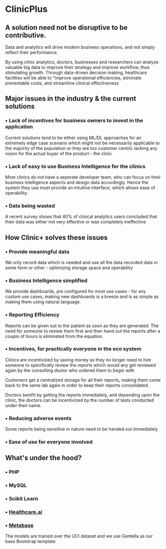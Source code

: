 # ClinicPlus
## A solution need not be disruptive to be contributive.
Data and analytics will drive modern business operations, and not simply reflect their performance.

By using clinic analytics, doctors, businesses and researchers can analyze valuable big data to improve their strategy and improve workflow, thus stimulating growth. Through data-driven decision making, healthcare facilities will be able to “improve operational efficiencies, eliminate preventable costs, and streamline clinical effectiveness

## Major issues in the industry & the current solutions

### • Lack of incentives for business owners to invest in the application
Current solutions tend to be either using ML/DL approaches for an extremely edge case scenario which might not be necessarily applicable to the majority of the population or they are too customer centric lacking any vision for the actual buyer of the product - the clinic

### • Lack of easy to use Business Intelligence for the clinics
Most clinics do not have a seperate developer team, who can focus on their business intelligence aspects and design data accordingly. Hence the system they use must provide an intuitive interface, which allows ease of operability.

### • Data being wasted
A recent survey shows that 40% of clinical analytics users concluded that their data was either not very effective or was completely ineffective

## How Clinic+ solves these issues

### • Provide meaningful data
We only record data which is needed and use all the data recorded data in some form or other - optimizing storage space and operability

### • Business Intelligence simplified
We provide dashboards, pre configured for most use cases - for any custom use cases, making new dashboards is a breeze and is as simple as making them using natural language.

### • Reporting Efficiency
Reports can be given out to the patient as soon as they are generated. The need for someone to review them first and then hand out the reports after a couple of hours is eliminated from the equation. 

### • Incentives, for practically everyone in the eco system
Clinics are incentivized by saving money as they no longer need to hire someone to specifically review the reports which would any get reviewed again by the consulting doctor who ordered them to begin with

Customers get a centralized storage for all their reports, making them come back to the same lab again in order to keep their reports consolidated. 

Doctors benifit by getting the reports immediately, and depending upon the clinic, the doctors can be incentivized by the number of tests conducted under their name.

### • Reducing adverse events
Some reports being sensitive in nature need to be handed out immediately

### • Ease of use for everyone involved

## What's under the hood?
### • PHP
### • MySQL
### • Scikit Learn
### • [Healthcare.ai](https://healthcareai-py.readthedocs.io/en/master/)
### • [Metabase](https://metabase.com/)

The models are trained over the UCI dataset and we use Gentella as our base Bootstrap template

